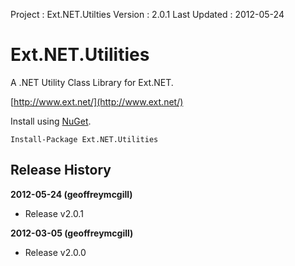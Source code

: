 ﻿Project      : Ext.NET.Utilties
Version      : 2.0.1
Last Updated : 2012-05-24

# Ext.NET.Utilities

A .NET Utility Class Library for Ext.NET.

[http://www.ext.net/](http://www.ext.net/)

Install using [NuGet](http://nuget.org/packages/Ext.NET.Utilities).

    Install-Package Ext.NET.Utilities

## Release History

**2012-05-24 (geoffreymcgill)**

- Release v2.0.1


**2012-03-05 (geoffreymcgill)**

- Release v2.0.0